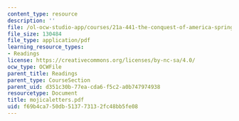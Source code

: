 ```yaml
---
content_type: resource
description: ''
file: /ol-ocw-studio-app/courses/21a-441-the-conquest-of-america-spring-2004/f69b4ca750db513773132fc48bb5fe08_mojicaletters.pdf
file_size: 130484
file_type: application/pdf
learning_resource_types:
- Readings
license: https://creativecommons.org/licenses/by-nc-sa/4.0/
ocw_type: OCWFile
parent_title: Readings
parent_type: CourseSection
parent_uid: d351c30b-77ea-cda6-f5c2-a0b747974938
resourcetype: Document
title: mojicaletters.pdf
uid: f69b4ca7-50db-5137-7313-2fc48bb5fe08
---
```

